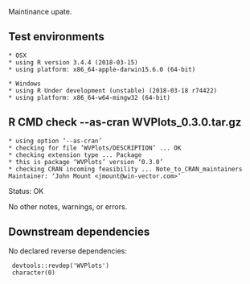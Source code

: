 
Maintinance upate.

## Test environments

    * OSX
    * using R version 3.4.4 (2018-03-15)
    * using platform: x86_64-apple-darwin15.6.0 (64-bit)

    * Windows
    * using R Under development (unstable) (2018-03-18 r74422)
    * using platform: x86_64-w64-mingw32 (64-bit)

## R CMD check --as-cran WVPlots_0.3.0.tar.gz 

    * using option ‘--as-cran’
    * checking for file ‘WVPlots/DESCRIPTION’ ... OK
    * checking extension type ... Package
    * this is package ‘WVPlots’ version ‘0.3.0’
    * checking CRAN incoming feasibility ... Note_to_CRAN_maintainers
    Maintainer: ‘John Mount <jmount@win-vector.com>’

Status: OK

No other notes, warnings, or errors.

## Downstream dependencies

No declared reverse dependencies:

     devtools::revdep('WVPlots')
     character(0)
